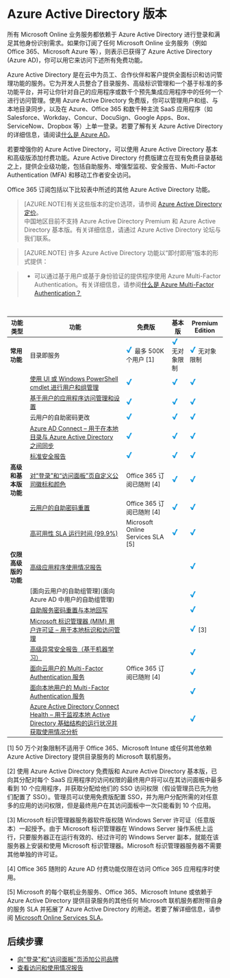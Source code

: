 <properties 
	pageTitle="Azure Active Directory 版本" 
	description="本主题介绍 Azure Active Directory 的免费版和付费版选项。" 
	services="active-directory" 
	documentationCenter="" 
	authors="MarkusVi"
	manager="stevenpo"
	editor="LisaToft"/>

<tags 
	ms.service="active-directory" 
	ms.date="10/17/2015"
	wacn.date="11/12/2015" />

# Azure Active Directory 版本

所有 Microsoft Online 业务服务都依赖于 Azure Active Directory 进行登录和满足其他身份识别需求。如果你订阅了任何 Microsoft Online 业务服务（例如 Office 365、Microsoft Azure 等），则表示已获得了 Azure Active Directory (Azure AD)，你可以用它来访问下述所有免费功能。

Azure Active Directory 是在云中为员工、合作伙伴和客户提供全面标识和访问管理功能的服务。它为开发人员整合了目录服务、高级标识管理和一个基于标准的多功能平台，并可让你针对自己的应用程序或数千个预先集成应用程序中的任何一个进行访问管理。使用 Azure Active Directory 免费版，你可以管理用户和组、与本地目录同步，以及在 Azure、Office 365 和数千种主流 SaaS 应用程序（如 Salesforce、Workday、Concur、DocuSign、Google Apps、Box、ServiceNow、Dropbox 等）上单一登录。若要了解有关 Azure Active Directory 的详细信息，请阅读[什么是 Azure AD](/documentation/articles/active-directory-whatis)。


若要增强你的 Azure Active Directory，可以使用 Azure Active Directory 基本和高级版添加付费功能。Azure Active Directory 付费版建立在现有免费目录基础之上，提供企业级功能，包括自助服务、增强型监视、安全报告、Multi-Factor Authentication (MFA) 和移动工作者安全访问。

Office 365 订阅包括以下比较表中所述的其他 Azure Active Directory 功能。


> [AZURE.NOTE]有关这些版本的定价选项，请参阅 [Azure Active Directory 定价](https://azure.microsoft.com/zh-CN/pricing/details/active-directory/)。<br>中国地区目前不支持 Azure Active Directory Premium 和 Azure Active Directory 基本版。有关详细信息，请通过 Azure Active Directory 论坛与我们联系。
<!--

- **Azure Active Directory 基本版** - 面向具有云优先需求的任务工作者，此版本提供以云为中心的应用程序访问和自助标识管理解决方案。使用 Azure Active Directory 基本版，你可以增强工作效率并获得成本缩减功能，例如基于组的访问管理、用于云应用程序的自助密码重置、Azure Active Directory 应用程序代理（使用 Azure Active Directory 发布本地 Web 应用程序），以及 99.9％ 正常运行时间的企业级 SLA。
 
- **Azure Active Directory Premium** - Azure Active Directory Premium Edition 增加了丰富的企业级标识管理功能，并允许各类用户无缝访问本地与云功能，旨在满足组织更加严苛的标识和访问管理需求。此版本为混合环境中的信息工作者和标识管理员提供一切必要的功能，让他们执行应用程序访问、自助标识和访问管理 (IAM)、标识保护及实现云中的安全性。它支持动态组和自助服务组管理等高级管理与委派资源。它包含 Microsoft 标识管理器（一个本地标识与访问管理套件），并提供云写回功能，使本地用户能够使用自助密码重置等解决方案。

若要立即注册并开始使用 Active Directory Premium，请参阅 [Azure Active Directory Premium 入门](/documentation/articles/active-directory-get-started-premium)。
-->

> [AZURE.NOTE]
> 许多 Azure Active Directory 功能以“即付即用”版本的形式提供：
>
><!--  Active Directory B2C 是适用于面向消费者应用程序的标识和访问管理解决方案。有关详细信息，请参阅 [Azure Active Directory B2C](/documentation/services/active-directory-b2c/)-->
 
>-	可以通过基于用户或基于身份验证的提供程序使用 Azure Multi-Factor Authentication。有关详细信息，请参阅[什么是 Azure Multi-Factor Authentication？](/documentation/articles/multi-factor-authentication)


<br>




| 功能类型| 功能| 免费版| 基本版| Premium Edition |
| --- | --- | --- | --- | --- |
| **常用功能**| 目录即服务| ![勾选标记][12] 最多 500K 个用户 [1]| ![勾选标记][12] 无对象限制| ![勾选标记][12] 无对象限制|
| | [使用 UI 或 Windows PowerShell cmdlet 进行用户和组管理](/documentation/articles/active-directory-administer)| ![勾选标记][12]| ![勾选标记][12]| ![勾选标记][12]|
| | [基于用户的应用程序访问管理和设置](/documentation/articles/active-directory-saas-app-provisioning)| ![勾选标记][12]| ![勾选标记][12]| ![勾选标记][12]|
| | 云用户的自助密码更改| ![勾选标记][12]| ![勾选标记][12]| ![勾选标记][12]|
| | [Azure AD Connect – 用于在本地目录与 Azure Active Directory 之间同步](/documentation/articles/active-directory-aadconnect)| ![勾选标记][12]| ![勾选标记][12]| ![勾选标记][12]|
| | [标准安全报告](/documentation/articles/active-directory-view-access-usage-reports)| ![勾选标记][12]| ![勾选标记][12]| ![勾选标记][12]|
| **高级和基本版功能**| [对“登录”和“访问面板”页自定义公司徽标和颜色](/documentation/articles/active-directory-add-company-branding)| Office 365 订阅已随附 [4]| ![勾选标记][12]| ![勾选标记][12]|
| | [云用户的自助密码重置](/documentation/articles/active-directory-passwords)| Office 365 订阅已随附 [4]| ![勾选标记][12]| ![勾选标记][12]|
| | [高可用性 SLA 运行时间 (99.9%)](https://azure.microsoft.com/zh-CN/support/legal/sla/)| Microsoft Online Services SLA [5]| ![勾选标记][12]| ![勾选标记][12]|
| **仅限高级版的功能**| [高级应用程序使用情况报告](/documentation/articles/active-directory-view-access-usage-reports)| | | ![勾选标记][12]|
| | [面向云用户的自助组管理](面向 Azure AD 中用户的自助组管理)| | | ![勾选标记][12]|
| | [自助服务密码重置与本地回写](/documentation/articles/active-directory-passwords-getting-started/#enable-users-to-reset-or-change-their-ad-passwords)| | | ![勾选标记][12]|
| | [Microsoft 标识管理器 (MIM) 用户许可证 – 用于本地标识和访问管理](http://www.microsoft.com/zh-CN/server-cloud/products/microsoft-identity-manager/default.aspx)| | | ![勾选标记][12] [3]|
| | [高级异常安全报告（基于机器学习）](/documentation/articles/active-directory-view-access-usage-reports)| | | ![勾选标记][12]|
| | [面向云用户的 Multi-Factor Authentication 服务](/documentation/articles/multi-factor-authentication)| Office 365 订阅已随附 [4]| | ![勾选标记][12]|
| | [面向本地用户的 Multi-Factor Authentication 服务](/documentation/articles/multi-factor-authentication)| | | ![勾选标记][12]|
| | [Azure Active Directory Connect Health – 用于监视本地 Active Directory 基础结构的运行状况并获取使用情况分析](/documentation/articles/active-directory-aadconnect-health)| | | ![勾选标记][12]|




[1] 50 万个对象限制不适用于 Office 365、Microsoft Intune 或任何其他依赖 Azure Active Directory 提供目录服务的 Microsoft 联机服务。

[2] 使用 Azure Active Directory 免费版和 Azure Active Directory 基本版，已向其分配对每个 SaaS 应用程序的访问权限的最终用户将可以在其访问面板中最多看到 10 个应用程序，并获取分配给他们的 SSO 访问权限（假设管理员已先为他们配置了 SSO）。管理员可以使用免费版配置 SSO，并为用户分配所需的对任意多的应用的访问权限，但是最终用户在其访问面板中一次只能看到 10 个应用。

[3] Microsoft 标识管理器服务器软件版权随 Windows Server 许可证（任意版本）一起授予。由于 Microsoft 标识管理器在 Windows Server 操作系统上运行，只要服务器正在运行有效的、经过许可的 Windows Server 副本，就能在该服务器上安装和使用 Microsoft 标识管理器。Microsoft 标识管理器服务器不需要其他单独的许可证。

[4] Office 365 随附的 Azure AD 付费功能仅限在访问 Office 365 应用程序时使用。

[5] Microsoft 的每个联机业务服务、Office 365、Microsoft Intune 或依赖于 Azure Active Directory 提供目录服务的其他任何 Microsoft 联机服务都附带自身的服务 SLA 并拓展了 Azure Active Directory 的用途。若要了解详细信息，请参阅 [Microsoft Online Services SLA](https://gallery.technet.microsoft.com/online-SLA-ea09109e)。




## 后续步骤

<!--- [Getting started with Azure Active Directory Premium](/documentation/articles/active-directory-get-started-premium)-->
- [向"登录"和"访问面板"页添加公司品牌](/documentation/articles/active-directory-add-company-branding)
- [查看访问和使用情况报告](/documentation/articles/active-directory-view-access-usage-reports)


<!--Image references-->
[12]: ./media/active-directory-editions/ic195031.png

<!---HONumber=79-->